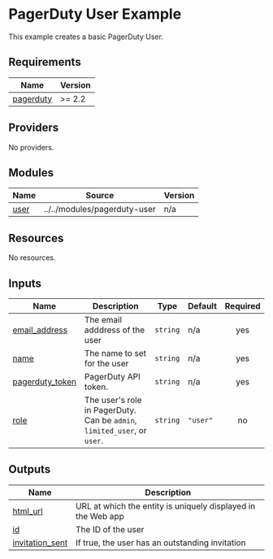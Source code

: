 # PagerDuty User Example

This example creates a basic PagerDuty User.

<!-- BEGIN_TF_DOCS -->
## Requirements

| Name | Version |
|------|---------|
| <a name="requirement_pagerduty"></a> [pagerduty](#requirement\_pagerduty) | >= 2.2 |

## Providers

No providers.

## Modules

| Name | Source | Version |
|------|--------|---------|
| <a name="module_user"></a> [user](#module\_user) | ../../modules/pagerduty-user | n/a |

## Resources

No resources.

## Inputs

| Name | Description | Type | Default | Required |
|------|-------------|------|---------|:--------:|
| <a name="input_email_address"></a> [email\_address](#input\_email\_address) | The email adddress of the user | `string` | n/a | yes |
| <a name="input_name"></a> [name](#input\_name) | The name to set for the user | `string` | n/a | yes |
| <a name="input_pagerduty_token"></a> [pagerduty\_token](#input\_pagerduty\_token) | PagerDuty API token. | `string` | n/a | yes |
| <a name="input_role"></a> [role](#input\_role) | The user's role in PagerDuty. Can be `admin`, `limited_user`, or `user`. | `string` | `"user"` | no |

## Outputs

| Name | Description |
|------|-------------|
| <a name="output_html_url"></a> [html\_url](#output\_html\_url) | URL at which the entity is uniquely displayed in the Web app |
| <a name="output_id"></a> [id](#output\_id) | The ID of the user |
| <a name="output_invitation_sent"></a> [invitation\_sent](#output\_invitation\_sent) | If true, the user has an outstanding invitation |
<!-- END_TF_DOCS -->
